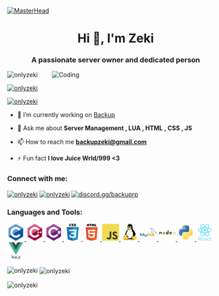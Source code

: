 [![MasterHead](https://gifdb.com/images/thumbnail/juice-wrld-in-back-seat-19bq9h3tst2drlw2.gif)](https://discord.gg/backuprp)
<h1 align="center">Hi 👋, I'm Zeki</h1>
<h3 align="center">A passionate server owner and dedicated person</h3>
<img align="right" alt="Coding" width="400" src="https://cdn.dribbble.com/users/1162077/screenshots/3848914/programmer.gif">

<p align="left"> <img src="https://komarev.com/ghpvc/?username=onlyzeki&label=Profile%20views&color=0e75b6&style=flat" alt="onlyzeki" /> </p>

<p align="left"> <a href="https://github.com/ryo-ma/github-profile-trophy"><img src="https://github-profile-trophy.vercel.app/?username=onlyzeki" alt="onlyzeki" /></a> </p>

<p align="left"> <a href="https://twitter.com/onlyzeki" target="blank"><img src="https://img.shields.io/twitter/follow/onlyzeki?logo=twitter&style=for-the-badge" alt="onlyzeki" /></a> </p>

- 🔭 I’m currently working on [Backup](discord.gg/backuprp)

- 💬 Ask me about **Server Management , LUA , HTML , CSS , JS**

- 📫 How to reach me **backupzeki@gmail.com**

- ⚡ Fun fact **I love Juice Wrld/999 <3**

<h3 align="left">Connect with me:</h3>
<p align="left">
<a href="https://twitter.com/onlyzeki" target="blank"><img align="center" src="https://raw.githubusercontent.com/rahuldkjain/github-profile-readme-generator/master/src/images/icons/Social/twitter.svg" alt="onlyzeki" height="30" width="40" /></a>
<a href="https://www.youtube.com/c/onlyzeki" target="blank"><img align="center" src="https://raw.githubusercontent.com/rahuldkjain/github-profile-readme-generator/master/src/images/icons/Social/youtube.svg" alt="onlyzeki" height="30" width="40" /></a>
<a href="https://discord.gg/discord.gg/backuprp" target="blank"><img align="center" src="https://raw.githubusercontent.com/rahuldkjain/github-profile-readme-generator/master/src/images/icons/Social/discord.svg" alt="discord.gg/backuprp" height="30" width="40" /></a>
</p>

<h3 align="left">Languages and Tools:</h3>
<p align="left"> <a href="https://www.cprogramming.com/" target="_blank" rel="noreferrer"> <img src="https://raw.githubusercontent.com/devicons/devicon/master/icons/c/c-original.svg" alt="c" width="40" height="40"/> </a> <a href="https://www.w3schools.com/cpp/" target="_blank" rel="noreferrer"> <img src="https://raw.githubusercontent.com/devicons/devicon/master/icons/cplusplus/cplusplus-original.svg" alt="cplusplus" width="40" height="40"/> </a> <a href="https://www.w3schools.com/cs/" target="_blank" rel="noreferrer"> <img src="https://raw.githubusercontent.com/devicons/devicon/master/icons/csharp/csharp-original.svg" alt="csharp" width="40" height="40"/> </a> <a href="https://www.w3schools.com/css/" target="_blank" rel="noreferrer"> <img src="https://raw.githubusercontent.com/devicons/devicon/master/icons/css3/css3-original-wordmark.svg" alt="css3" width="40" height="40"/> </a> <a href="https://www.w3.org/html/" target="_blank" rel="noreferrer"> <img src="https://raw.githubusercontent.com/devicons/devicon/master/icons/html5/html5-original-wordmark.svg" alt="html5" width="40" height="40"/> </a> <a href="https://developer.mozilla.org/en-US/docs/Web/JavaScript" target="_blank" rel="noreferrer"> <img src="https://raw.githubusercontent.com/devicons/devicon/master/icons/javascript/javascript-original.svg" alt="javascript" width="40" height="40"/> </a> <a href="https://www.linux.org/" target="_blank" rel="noreferrer"> <img src="https://raw.githubusercontent.com/devicons/devicon/master/icons/linux/linux-original.svg" alt="linux" width="40" height="40"/> </a> <a href="https://www.mysql.com/" target="_blank" rel="noreferrer"> <img src="https://raw.githubusercontent.com/devicons/devicon/master/icons/mysql/mysql-original-wordmark.svg" alt="mysql" width="40" height="40"/> </a> <a href="https://nodejs.org" target="_blank" rel="noreferrer"> <img src="https://raw.githubusercontent.com/devicons/devicon/master/icons/nodejs/nodejs-original-wordmark.svg" alt="nodejs" width="40" height="40"/> </a> <a href="https://www.python.org" target="_blank" rel="noreferrer"> <img src="https://raw.githubusercontent.com/devicons/devicon/master/icons/python/python-original.svg" alt="python" width="40" height="40"/> </a> <a href="https://reactjs.org/" target="_blank" rel="noreferrer"> <img src="https://raw.githubusercontent.com/devicons/devicon/master/icons/react/react-original-wordmark.svg" alt="react" width="40" height="40"/> </a> <a href="https://vuejs.org/" target="_blank" rel="noreferrer"> <img src="https://raw.githubusercontent.com/devicons/devicon/master/icons/vuejs/vuejs-original-wordmark.svg" alt="vuejs" width="40" height="40"/> </a> </p>

<p><img align="left" src="https://github-readme-stats.vercel.app/api/top-langs?username=onlyzeki&show_icons=true&locale=en&layout=compact" alt="onlyzeki" /></p>

<p>&nbsp;<img align="center" src="https://github-readme-stats.vercel.app/api?username=onlyzeki&show_icons=true&locale=en" alt="onlyzeki" /></p>

<p><img align="center" src="https://github-readme-streak-stats.herokuapp.com/?user=onlyzeki&" alt="onlyzeki" /></p>
